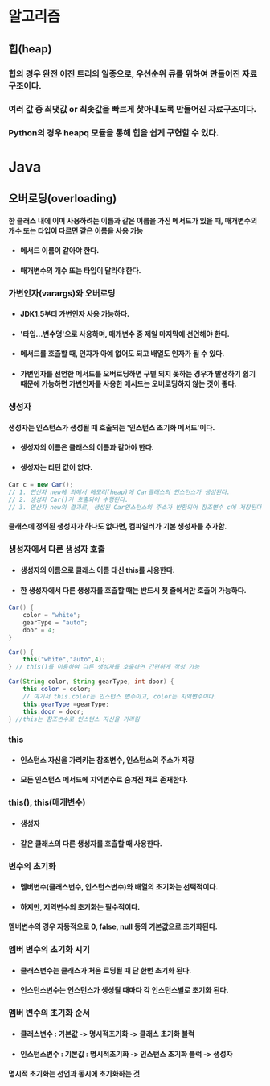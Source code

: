 # 알고리즘
## 힙(heap)
### 힙의 경우 완전 이진 트리의 일종으로, 우선순위 큐를 위하여 만들어진 자료구조이다.
### 여러 값 중 최댓값 or 최솟값을 빠르게 찾아내도록 만들어진 자료구조이다.
### Python의 경우 heapq 모듈을 통해 힙을 쉽게 구현할 수 있다.

# Java
## 오버로딩(overloading)
#### 한 클래스 내에 이미 사용하려는 이름과 같은 이름을 가진 메서드가 있을 때, 매개변수의 개수 또는 타입이 다르면 같은 이름을 사용 가능
* #### 메서드 이름이 같아야 한다.
* #### 매개변수의 개수 또는 타입이 달라야 한다.

### 가변인자(varargs)와 오버로딩
* #### JDK1.5부터 가변인자 사용 가능하다.
* #### '타입...변수명'으로 사용하며, 매개변수 중 **제일 마지막에 선언**해야 한다.
* #### 메서드를 호출할 때, 인자가 **아예 없어도 되고 배열도 인자가 될 수 있다.**
* #### 가변인자를 선언한 메서드를 오버로딩하면 구별 되지 못하는 경우가 발생하기 쉽기 때문에 **가능하면 가변인자를 사용한 메서드는 오버로딩하지 않는 것이 좋다.**

### 생성자
#### 생성자는 인스턴스가 생성될 때 호출되는 '인스턴스 초기화 메서드'이다.
* #### 생성자의 이름은 클래스의 이름과 같아야 한다.
* #### 생성자는 리턴 값이 없다.

```java
Car c = new Car();
// 1. 연산자 new에 의해서 메모리(heap)에 Car클래스의 인스턴스가 생성된다.
// 2. 생성자 Car()가 호출되어 수행된다.
// 3. 연산자 new의 결과로, 생성된 Car인스턴스의 주소가 반환되어 참조변수 c에 저장된다.
```

#### 클래스에 정의된 **생성자가 하나도 없다면**, 컴파일러가 기본 생성자를 추가함.

### 생성자에서 다른 생성자 호출
* #### 생성자의 이름으로 클래스 이름 대신 this를 사용한다.
* #### 한 생성자에서 다른 생성자를 호출할 때는 반드시 첫 줄에서만 호출이 가능하다.
```java
Car() {
    color = "white";
    gearType = "auto";
    door = 4;
} 
```
```java
Car() {
    this("white","auto",4);
} // this()를 이용하여 다른 생성자를 호출하면 간편하게 작성 가능
```

```java
Car(String color, String gearType, int door) {
    this.color = color;
    // 여기서 this.color는 인스턴스 변수이고, color는 지역변수이다.
    this.gearType =gearType;
    this.door = door;
} //this는 참조변수로 인스턴스 자신을 가리킴
```

### this
* #### 인스턴스 자신을 가리키는 참조변수, 인스턴스의 주소가 저장
* #### 모든 인스턴스 메서드에 지역변수로 숨겨진 채로 존재한다.
### this(), this(매개변수)
* #### 생성자
* #### 같은 클래스의 다른 생성자를 호출할 때 사용한다.

### 변수의 초기화
* #### 멤버변수(클래스변수, 인스턴스변수)와 배열의 초기화는 선택적이다.
* #### 하지만, **지역변수의 초기화는 필수적이다.**

#### 멤버변수의 경우 자동적으로  0, false, null 등의 기본값으로 초기화된다.

### 멤버 변수의 초기화 시기
* #### 클래스변수는 클래스가 처음 로딩될 때 단 한번 초기화 된다.
* #### 인스턴스변수는 인스턴스가 생성될 때마다 각 인스턴스별로 초기화 된다.
### 멤버 변수의 초기화 순서
* #### 클래스변수 : 기본값 -> 명시적초기화 -> 클래스 초기화 블럭
* #### 인스턴스변수 : 기본값 : 명시적초기화 -> 인스턴스 초기화 블럭 -> 생성자
#### 명시적 초기화는 선언과 동시에 초기화하는 것

